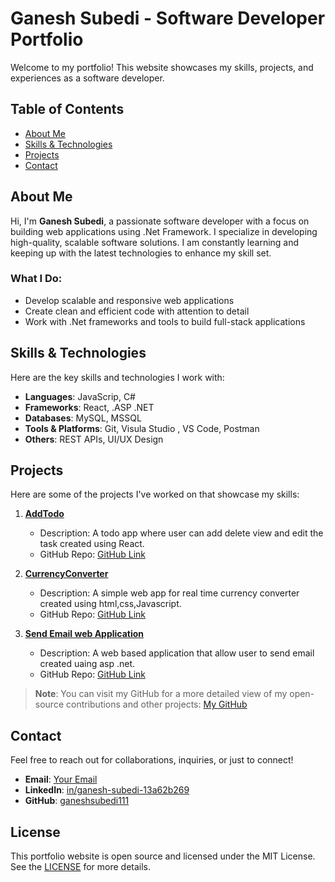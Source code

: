 # Ganesh Subedi - Software Developer Portfolio

Welcome to my portfolio! This website showcases my skills, projects, and experiences as a software developer.

## Table of Contents
- [About Me](#about-me)
- [Skills & Technologies](#skills-technologies)
- [Projects](#projects)
- [Contact](#contact)

## About Me

Hi, I'm **Ganesh Subedi**, a passionate software developer with a focus on building web  applications using .Net Framework.  I specialize in developing high-quality, scalable software solutions. I am constantly learning and keeping up with the latest technologies to enhance my skill set.

### What I Do:
- Develop scalable and responsive web applications
- Create clean and efficient code with attention to detail
- Work with .Net frameworks and tools to build full-stack applications

## Skills & Technologies

Here are the key skills and technologies I work with:

- **Languages**: JavaScrip, C#
- **Frameworks**: React, .ASP .NET 
- **Databases**: MySQL, MSSQL
- **Tools & Platforms**: Git, Visula Studio , VS Code, Postman
- **Others**: REST APIs, UI/UX Design

## Projects

Here are some of the projects I've worked on that showcase my skills:

1. **[AddTodo](#)**  
   - Description: A todo app where user can add delete view and edit the task created using React.
   - GitHub Repo: [GitHub Link](#)

2. **[CurrencyConverter](#)**  
   - Description: A simple web app for real time currency converter created using html,css,Javascript.
   - GitHub Repo: [GitHub Link](#)

3. **[Send Email web Application](#)**  
   - Description: A  web based application that allow user to send email created uaing asp .net.
   - GitHub Repo: [GitHub Link](#)

> **Note**: You can visit my GitHub for a more detailed view of my open-source contributions and other projects: [My GitHub](#)

## Contact

Feel free to reach out for collaborations, inquiries, or just to connect!

- **Email**: [Your Email](mailto:your-subediganesh306@gmail.com)
- **LinkedIn**: [in/ganesh-subedi-13a62b269](#)
- **GitHub**: [ganeshsubedi111](#)

## License

This portfolio website is open source and licensed under the MIT License. See the [LICENSE](#) for more details.
